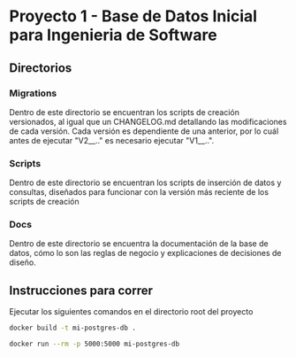 # Proyecto 1 - Base de Datos Inicial para Ingenieria de Software
## Directorios
### Migrations
Dentro de este directorio se encuentran los scripts de creación versionados, al igual que un CHANGELOG.md detallando las modificaciones de cada versión. Cada versión es dependiente de una anterior, por lo cuál antes de ejecutar "V2__.." es necesario ejecutar "V1__..".
### Scripts
Dentro de este directorio se encuentran los scripts de inserción de datos y consultas, diseñados para funcionar con la versión más reciente de los scripts de creación
### Docs
Dentro de este directorio se encuentra la documentación de la base de datos, cómo lo son las reglas de negocio y explicaciones de decisiones de diseño.
## Instrucciones para correr
Ejecutar los siguientes comandos en el directorio root del proyecto
```bash
docker build -t mi-postgres-db .
```
```bash
docker run --rm -p 5000:5000 mi-postgres-db
```
